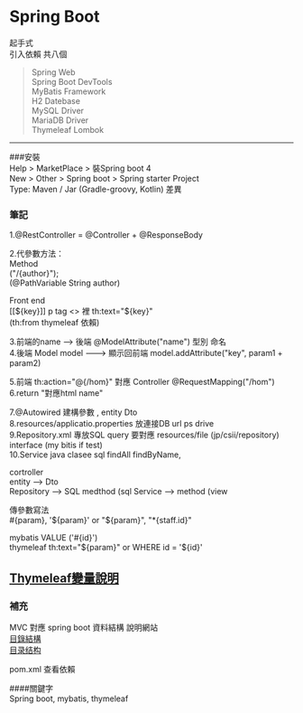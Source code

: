 # Spring Boot  
起手式  
引入依賴  共八個

>Spring Web  
>Spring Boot DevTools  
>MyBatis Framework  
>H2 Datebase  
>MySQL Driver  
>MariaDB Driver  
>Thymeleaf
>Lombok

-----------------   
###安裝   
Help > MarketPlace > 裝Spring boot 4  
New > Other > Spring boot > Spring starter Project   
Type: Maven / Jar    (Gradle-groovy, Kotlin)  差異   

 ### 筆記     
 1.@RestController = @Controller + @ResponseBody  

 2.代參數方法：  
 Method  
 ("/{author}");  
 (@PathVariable String author)  

 Front end  
 [[${key}]]  
 p tag <> 裡 th:text="${key}"   
 (th:from thymeleaf 依賴)   

 3.前端的name --> 後端 @ModelAttribute("name") 型別  命名  
 4.後端  Model model --->  顯示回前端
 model.addAttribute("key", param1  +  param2)  

 5.前端 th:action="@{/hom}" 對應  Controller @RequestMapping("/hom")
 6.return "對應html name"  

 7.@Autowired  建構參數  , entity Dto  
 8.resources/applicatio.properties   放連接DB  url ps drive  
 9.Repository.xml  專放SQL query 要對應 resources/file (jp/csii/repository)  interface (my bitis if test)  
 10.Service java clasee sql findAll findByName,  
    
 cortroller   
 entity      --> Dto  
 Repository  -->  SQL medthod  (sql
 Service     -->  method (view  
 

傳參數寫法    
#{param}, '${param}' or "${param}",  "*{staff.id}"  

mybatis    VALUE ('#{id}')    
thymeleaf   th:text="${param}"  or WHERE id = '${id}'  
  
[Thymeleaf變量說明](https://blog.csdn.net/weixin_52851967/article/details/124708509)    
 -----------  
 ### 補充  
 MVC 對應 spring boot 資料結構  說明網站  
 [目錄結構](https://morosedog.gitlab.io/springboot-20190314-springboot3/)   
 [目录结构](https://blog.csdn.net/biedazhangshu/article/details/117330528)
 

pom.xml 查看依賴  

####關鍵字  
Spring boot, mybatis,  thymeleaf  

